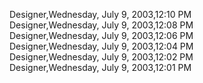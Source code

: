 ﻿Designer,Wednesday, July 9, 2003,12:10 PM  Designer,Wednesday, July 9, 2003,12:08 PM  Designer,Wednesday, July 9, 2003,12:06 PM  Designer,Wednesday, July 9, 2003,12:04 PM  Designer,Wednesday, July 9, 2003,12:02 PM  Designer,Wednesday, July 9, 2003,12:01 PM